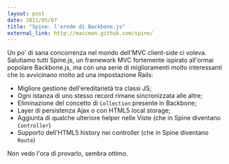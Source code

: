 ```yaml
---
layout: post
date: 2011/05/07
title: "Spine: l'erede di Backbone.js"
external_link: http://maccman.github.com/spine/
---
```


Un po' di sana concorrenza nel mondo dell'MVC client-side ci voleva. Salutiamo tutti Spine.js, un framework MVC fortemente ispirato all'ormai popolare Backbone.js, ma con una serie di miglioramenti molto interessanti che lo avvicinano molto ad una impostazione Rails:

* Migliore gestione dell'ereditarietà tra classi JS;
* Ogni istanza di uno stesso record rimane sincronizzata alle altre;
* Eliminazione del concetto di `Collection` presente in Backbone;
* Layer di persistenza Ajax o con HTML5 local storage;
* Aggiunta di qualche ulteriore helper nelle Viste (che in Spine diventano `Controller`)
* Supporto dell'HTML5 history nei controller (che in Spine diventano `Route`)

Non vedo l'ora di provarlo, sembra ottimo.
